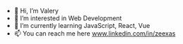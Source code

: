 - 👋 Hi, I’m Valery
- 👀 I’m interested in Web Development
- 🌱 I’m currently learning JavaScript, React, Vue
- 📫 You can reach me here www.linkedin.com/in/zeexas

<!---
Zeexas/Zeexas is a ✨ special ✨ repository because its `README.md` (this file) appears on your GitHub profile.
You can click the Preview link to take a look at your changes.
--->
